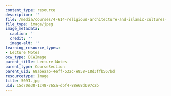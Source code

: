 ```yaml
---
content_type: resource
description: ''
file: /media/courses/4-614-religious-architecture-and-islamic-cultures-fall-2002/15d70e381c48765adbf488e68d697c2b_5091.jpg
file_type: image/jpeg
image_metadata:
  caption: ''
  credit: ''
  image-alt: ''
learning_resource_types:
- Lecture Notes
ocw_type: OCWImage
parent_title: Lecture Notes
parent_type: CourseSection
parent_uid: 68abeaab-4eff-532c-e858-18d3ffb567bd
resourcetype: Image
title: 5091.jpg
uid: 15d70e38-1c48-765a-dbf4-88e68d697c2b
---
```

